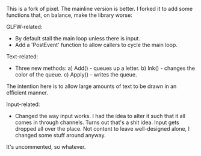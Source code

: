 This is a fork of pixel. The mainline version is better. I forked it to add some functions that, on balance, make the library worse:

GLFW-related:
 - By default stall the main loop unless there is input.
 - Add a 'PostEvent' function to allow callers to cycle the main loop.

Text-related:
 - Three new methods:
	a) Add() - queues up a letter.
	b) Ink() - changes the color of the queue.
	c) Apply() - writes the queue.

The intention here is to allow large amounts of text to be drawn in an efficient manner.

Input-related:
 - Changed the way input works. I had the idea to alter it such that it all comes in through channels. Turns out that's a shit idea. Input gets dropped all over the place. Not content to leave well-designed alone, I changed some stuff around anyway.

 It's uncommented, so whatever.





